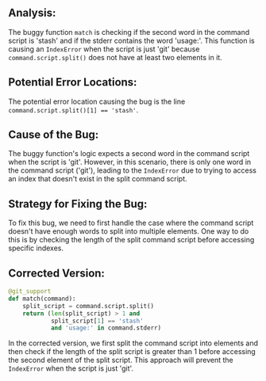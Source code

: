 ## Analysis:
The buggy function `match` is checking if the second word in the command script is 'stash' and if the stderr contains the word 'usage:'. This function is causing an `IndexError` when the script is just 'git' because `command.script.split()` does not have at least two elements in it.

## Potential Error Locations:
The potential error location causing the bug is the line `command.script.split()[1] == 'stash'`. 

## Cause of the Bug:
The buggy function's logic expects a second word in the command script when the script is 'git'. However, in this scenario, there is only one word in the command script ('git'), leading to the `IndexError` due to trying to access an index that doesn't exist in the split command script.

## Strategy for Fixing the Bug:
To fix this bug, we need to first handle the case where the command script doesn't have enough words to split into multiple elements. One way to do this is by checking the length of the split command script before accessing specific indexes.

## Corrected Version:
```python
@git_support
def match(command):
    split_script = command.script.split()
    return (len(split_script) > 1 and
            split_script[1] == 'stash'
            and 'usage:' in command.stderr)
```

In the corrected version, we first split the command script into elements and then check if the length of the split script is greater than 1 before accessing the second element of the split script. This approach will prevent the `IndexError` when the script is just 'git'.